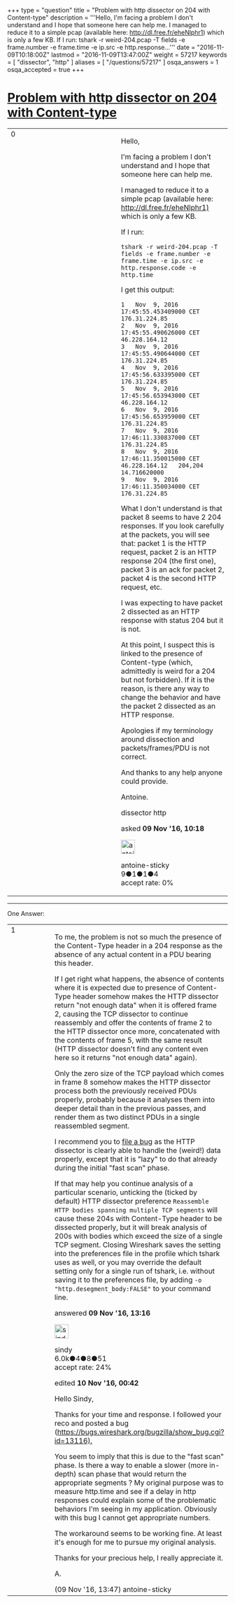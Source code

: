 +++
type = "question"
title = "Problem with http dissector on 204 with Content-type"
description = '''Hello, I&#x27;m facing a problem I don&#x27;t understand and I hope that someone here can help me. I managed to reduce it to a simple pcap (available here: http://dl.free.fr/eheNlphr1) which is only a few KB. If I run: tshark -r weird-204.pcap -T fields -e frame.number -e frame.time -e ip.src -e http.response...'''
date = "2016-11-09T10:18:00Z"
lastmod = "2016-11-09T13:47:00Z"
weight = 57217
keywords = [ "dissector", "http" ]
aliases = [ "/questions/57217" ]
osqa_answers = 1
osqa_accepted = true
+++

<div class="headNormal">

# [Problem with http dissector on 204 with Content-type](/questions/57217/problem-with-http-dissector-on-204-with-content-type)

</div>

<div id="main-body">

<div id="askform">

<table id="question-table" style="width:100%;"><colgroup><col style="width: 50%" /><col style="width: 50%" /></colgroup><tbody><tr class="odd"><td style="width: 30px; vertical-align: top"><div class="vote-buttons"><span id="post-57217-upvote" class="ajax-command post-vote up" rel="nofollow" title="I like this post (click again to cancel)"> </span><div id="post-57217-score" class="post-score" title="current number of votes">0</div><span id="post-57217-downvote" class="ajax-command post-vote down" rel="nofollow" title="I dont like this post (click again to cancel)"> </span> <span id="favorite-mark" class="ajax-command favorite-mark" rel="nofollow" title="mark/unmark this question as favorite (click again to cancel)"> </span><div id="favorite-count" class="favorite-count"></div></div></td><td><div id="item-right"><div class="question-body"><p>Hello,</p><p>I'm facing a problem I don't understand and I hope that someone here can help me.</p><p>I managed to reduce it to a simple pcap (available here: <a href="http://dl.free.fr/eheNlphr1)">http://dl.free.fr/eheNlphr1)</a> which is only a few KB.</p><p>If I run:</p><pre><code>tshark -r weird-204.pcap -T fields -e frame.number -e frame.time -e ip.src -e http.response.code -e http.time</code></pre><p>I get this output:</p><pre><code>1   Nov  9, 2016 17:45:55.453409000 CET 176.31.224.85       
2   Nov  9, 2016 17:45:55.490626000 CET 46.228.164.12       
3   Nov  9, 2016 17:45:55.490644000 CET 176.31.224.85       
4   Nov  9, 2016 17:45:56.633395000 CET 176.31.224.85       
5   Nov  9, 2016 17:45:56.653943000 CET 46.228.164.12       
6   Nov  9, 2016 17:45:56.653959000 CET 176.31.224.85       
7   Nov  9, 2016 17:46:11.330837000 CET 176.31.224.85       
8   Nov  9, 2016 17:46:11.350015000 CET 46.228.164.12   204,204 14.716620000
9   Nov  9, 2016 17:46:11.350034000 CET 176.31.224.85</code></pre><p>What I don't understand is that packet 8 seems to have 2 204 responses. If you look carefully at the packets, you will see that: packet 1 is the HTTP request, packet 2 is an HTTP response 204 (the first one), packet 3 is an ack for packet 2, packet 4 is the second HTTP request, etc.</p><p>I was expecting to have packet 2 dissected as an HTTP response with status 204 but it is not.</p><p>At this point, I suspect this is linked to the presence of Content-type (which, admittedly is weird for a 204 but not forbidden). If it is the reason, is there any way to change the behavior and have the packet 2 dissected as an HTTP response.</p><p>Apologies if my terminology around dissection and packets/frames/PDU is not correct.</p><p>And thanks to any help anyone could provide.</p><p>Antoine.</p></div><div id="question-tags" class="tags-container tags"><span class="post-tag tag-link-dissector" rel="tag" title="see questions tagged &#39;dissector&#39;">dissector</span> <span class="post-tag tag-link-http" rel="tag" title="see questions tagged &#39;http&#39;">http</span></div><div id="question-controls" class="post-controls"></div><div class="post-update-info-container"><div class="post-update-info post-update-info-user"><p>asked <strong>09 Nov '16, 10:18</strong></p><img src="https://secure.gravatar.com/avatar/e903777d9a45d1a81d38719dbd2fcc8f?s=32&amp;d=identicon&amp;r=g" class="gravatar" width="32" height="32" alt="antoine-sticky&#39;s gravatar image" /><p><span>antoine-sticky</span><br />
<span class="score" title="9 reputation points">9</span><span title="1 badges"><span class="badge1">●</span><span class="badgecount">1</span></span><span title="1 badges"><span class="silver">●</span><span class="badgecount">1</span></span><span title="4 badges"><span class="bronze">●</span><span class="badgecount">4</span></span><br />
<span class="accept_rate" title="Rate of the user&#39;s accepted answers">accept rate:</span> <span title="antoine-sticky has no accepted answers">0%</span></p></div></div><div id="comments-container-57217" class="comments-container"></div><div id="comment-tools-57217" class="comment-tools"></div><div class="clear"></div><div id="comment-57217-form-container" class="comment-form-container"></div><div class="clear"></div></div></td></tr></tbody></table>

------------------------------------------------------------------------

<div class="tabBar">

<span id="sort-top"></span>

<div class="headQuestions">

One Answer:

</div>

</div>

<span id="57223"></span>

<div id="answer-container-57223" class="answer accepted-answer">

<table style="width:100%;"><colgroup><col style="width: 50%" /><col style="width: 50%" /></colgroup><tbody><tr class="odd"><td style="width: 30px; vertical-align: top"><div class="vote-buttons"><span id="post-57223-upvote" class="ajax-command post-vote up" rel="nofollow" title="I like this post (click again to cancel)"> </span><div id="post-57223-score" class="post-score" title="current number of votes">1</div><span id="post-57223-downvote" class="ajax-command post-vote down" rel="nofollow" title="I dont like this post (click again to cancel)"> </span> <span class="accept-answer on" rel="nofollow" title="antoine-sticky has selected this answer as the correct answer"> </span></div></td><td><div class="item-right"><div class="answer-body"><p>To me, the problem is not so much the presence of the Content-Type header in a 204 response as the absence of any actual content in a PDU bearing this header.</p><p>If I get right what happens, the absence of contents where it is expected due to presence of Content-Type header somehow makes the HTTP dissector return "not enough data" when it is offered frame 2, causing the TCP dissector to continue reassembly and offer the contents of frame 2 to the HTTP dissector once more, concatenated with the contents of frame 5, with the same result (HTTP dissector doesn't find any content even here so it returns "not enough data" again).</p><p>Only the zero size of the TCP payload which comes in frame 8 somehow makes the HTTP dissector process both the previously received PDUs properly, probably because it analyses them into deeper detail than in the previous passes, and render them as two distinct PDUs in a single reassembled segment.</p><p>I recommend you to <a href="https://bugs.wireshark.org/bugzilla/enter_bug.cgi">file a bug</a> as the HTTP dissector is clearly able to handle the (weird!) data properly, except that it is "lazy" to do that already during the initial "fast scan" phase.</p><p>If that may help you continue analysis of a particular scenario, unticking the (ticked by default) HTTP dissector preference <code>Reassemble HTTP bodies spanning multiple TCP segments</code> will cause these 204s with Content-Type header to be dissected properly, but it will break analysis of 200s with bodies which exceed the size of a single TCP segment. Closing Wireshark saves the setting into the preferences file in the profile which tshark uses as well, or you may override the default setting only for a single run of tshark, i.e. without saving it to the preferences file, by adding <code>-o "http.desegment_body:FALSE"</code> to your command line.</p></div><div class="answer-controls post-controls"></div><div class="post-update-info-container"><div class="post-update-info post-update-info-user"><p>answered <strong>09 Nov '16, 13:16</strong></p><img src="https://secure.gravatar.com/avatar/00fc6e2633725bd871ff636f0175eabc?s=32&amp;d=identicon&amp;r=g" class="gravatar" width="32" height="32" alt="sindy&#39;s gravatar image" /><p><span>sindy</span><br />
<span class="score" title="6049 reputation points"><span>6.0k</span></span><span title="4 badges"><span class="badge1">●</span><span class="badgecount">4</span></span><span title="8 badges"><span class="silver">●</span><span class="badgecount">8</span></span><span title="51 badges"><span class="bronze">●</span><span class="badgecount">51</span></span><br />
<span class="accept_rate" title="Rate of the user&#39;s accepted answers">accept rate:</span> <span title="sindy has 110 accepted answers">24%</span></p></div><div class="post-update-info post-update-info-edited"><p><span> edited <strong>10 Nov '16, 00:42</strong> </span></p></div></div><div id="comments-container-57223" class="comments-container"><span id="57226"></span><div id="comment-57226" class="comment"><div id="post-57226-score" class="comment-score"></div><div class="comment-text"><p>Hello Sindy,</p><p>Thanks for your time and response. I followed your reco and posted a bug (<a href="https://bugs.wireshark.org/bugzilla/show_bug.cgi?id=13116).">https://bugs.wireshark.org/bugzilla/show_bug.cgi?id=13116).</a></p><p>You seem to imply that this is due to the "fast scan" phase. Is there a way to enable a slower (more in-depth) scan phase that would return the appropriate segments ? My original purpose was to measure http.time and see if a delay in http responses could explain some of the problematic behaviors I'm seeing in my application. Obviously with this bug I cannot get appropriate numbers.</p><p>The workaround seems to be working fine. At least it's enough for me to pursue my original analysis.</p><p>Thanks for your precious help, I really appreciate it.</p><p>A.</p></div><div id="comment-57226-info" class="comment-info"><span class="comment-age">(09 Nov '16, 13:47)</span> <span class="comment-user userinfo">antoine-sticky</span></div></div></div><div id="comment-tools-57223" class="comment-tools"></div><div class="clear"></div><div id="comment-57223-form-container" class="comment-form-container"></div><div class="clear"></div></div></td></tr></tbody></table>

</div>

<div class="paginator-container-left">

</div>

</div>

</div>

